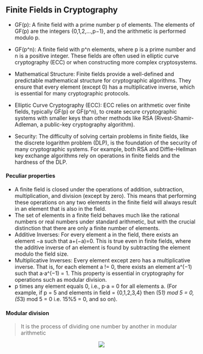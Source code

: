 ## Finite Fields in Cryptography

- GF(p): A finite field with a prime number p of elements. The elements of GF(p) are the integers {0,1,2,…,p−1}, and the arithmetic is performed modulo p.
- GF(p^n): A finite field with p^n elements, where p is a prime number and n is a positive integer. These fields are often used in elliptic curve cryptography (ECC) or when constructing more complex cryptosystems.

- Mathematical Structure: Finite fields provide a well-defined and predictable mathematical structure for cryptographic algorithms. They ensure that every element (except 0) has a multiplicative inverse, which is essential for many cryptographic protocols.
- Elliptic Curve Cryptography (ECC): ECC relies on arithmetic over finite fields, typically GF(p) or GF(p^n), to create secure cryptographic systems with smaller keys than other methods like RSA (Rivest-Shamir-Adleman, a public-key cryptography algorithm).
- Security: The difficulty of solving certain problems in finite fields, like the discrete logarithm problem (DLP), is the foundation of the security of many cryptographic systems. For example, both RSA and Diffie-Hellman key exchange algorithms rely on operations in finite fields and the hardness of the DLP.

#### Peculiar properties
- A finite field is closed under the operations of addition, subtraction, multiplication, and division (except by zero). This means that performing these operations on any two elements in the finite field will always result in an element that is also in the field.
- The set of elements in a finite field behaves much like the rational numbers or real numbers under standard arithmetic, but with the crucial distinction that there are only a finite number of elements.
- Additive Inverses: For every element a in the field, there exists an element −a such that a+(−a)=0. This is true even in finite fields, where the additive inverse of an element is found by subtracting the element modulo the field size.
- Multiplicative Inverses: Every element except zero has a multiplicative inverse. That is, for each element a != 0, there exists an element a^(−1) such that a⋅a^(−1) = 1. This property is essential in cryptography for operations such as modular division.
- p times any element equals 0, i.e., p⋅a = 0 for all elements a. (For example, if p = 5 and elements in field = {0,1,2,3,4} then (5*1) mod 5 = 0, (5*3) mod 5 = 0 i.e. 15%5 = 0, and so on).

#### Modular division
> It is the process of dividing one number by another in modular arithmetic
<div align="center">
<img src="https://github.com/user-attachments/assets/ca448d68-d7be-47e7-b7e8-61a19498064a">
</div>  
